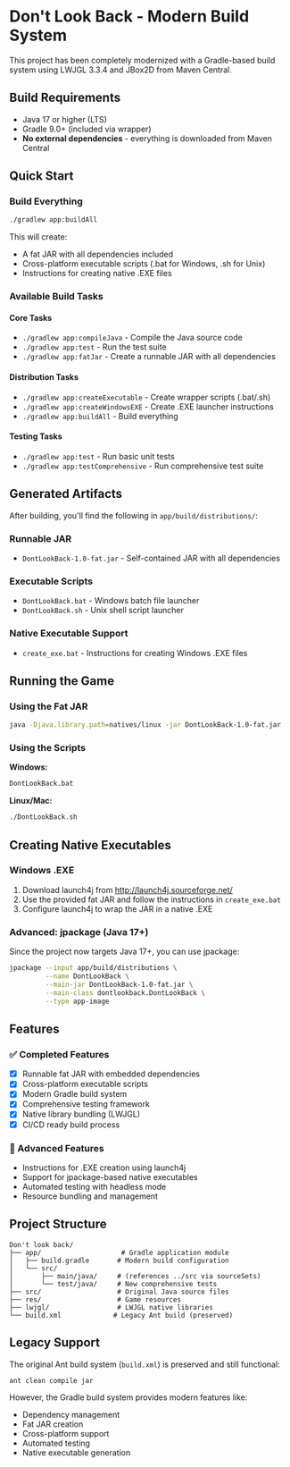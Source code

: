 # Don't Look Back - Modern Build System

This project has been completely modernized with a Gradle-based build system using LWJGL 3.3.4 and JBox2D from Maven Central.

## Build Requirements

- Java 17 or higher (LTS)  
- Gradle 9.0+ (included via wrapper)
- **No external dependencies** - everything is downloaded from Maven Central

## Quick Start

### Build Everything
```bash
./gradlew app:buildAll
```

This will create:
- A fat JAR with all dependencies included
- Cross-platform executable scripts (.bat for Windows, .sh for Unix)
- Instructions for creating native .EXE files

### Available Build Tasks

#### Core Tasks
- `./gradlew app:compileJava` - Compile the Java source code
- `./gradlew app:test` - Run the test suite
- `./gradlew app:fatJar` - Create a runnable JAR with all dependencies

#### Distribution Tasks
- `./gradlew app:createExecutable` - Create wrapper scripts (.bat/.sh)
- `./gradlew app:createWindowsEXE` - Create .EXE launcher instructions
- `./gradlew app:buildAll` - Build everything

#### Testing Tasks
- `./gradlew app:test` - Run basic unit tests
- `./gradlew app:testComprehensive` - Run comprehensive test suite

## Generated Artifacts

After building, you'll find the following in `app/build/distributions/`:

### Runnable JAR
- `DontLookBack-1.0-fat.jar` - Self-contained JAR with all dependencies

### Executable Scripts
- `DontLookBack.bat` - Windows batch file launcher
- `DontLookBack.sh` - Unix shell script launcher

### Native Executable Support
- `create_exe.bat` - Instructions for creating Windows .EXE files

## Running the Game

### Using the Fat JAR
```bash
java -Djava.library.path=natives/linux -jar DontLookBack-1.0-fat.jar
```

### Using the Scripts
**Windows:**
```cmd
DontLookBack.bat
```

**Linux/Mac:**
```bash
./DontLookBack.sh
```

## Creating Native Executables

### Windows .EXE
1. Download launch4j from http://launch4j.sourceforge.net/
2. Use the provided fat JAR and follow the instructions in `create_exe.bat`
3. Configure launch4j to wrap the JAR in a native .EXE

### Advanced: jpackage (Java 17+)
Since the project now targets Java 17+, you can use jpackage:
```bash
jpackage --input app/build/distributions \
         --name DontLookBack \
         --main-jar DontLookBack-1.0-fat.jar \
         --main-class dontlookback.DontLookBack \
         --type app-image
```

## Features

### ✅ Completed Features
- [x] Runnable fat JAR with embedded dependencies
- [x] Cross-platform executable scripts
- [x] Modern Gradle build system
- [x] Comprehensive testing framework
- [x] Native library bundling (LWJGL)
- [x] CI/CD ready build process

### 🎯 Advanced Features
- Instructions for .EXE creation using launch4j
- Support for jpackage-based native executables
- Automated testing with headless mode
- Resource bundling and management

## Project Structure

```
Don't look back/
├── app/                    # Gradle application module
│   ├── build.gradle       # Modern build configuration
│   └── src/
│       ├── main/java/     # (references ../src via sourceSets)
│       └── test/java/     # New comprehensive tests
├── src/                   # Original Java source files
├── res/                   # Game resources
├── lwjgl/                 # LWJGL native libraries
└── build.xml             # Legacy Ant build (preserved)
```

## Legacy Support

The original Ant build system (`build.xml`) is preserved and still functional:
```bash
ant clean compile jar
```

However, the Gradle build system provides modern features like:
- Dependency management
- Fat JAR creation
- Cross-platform support
- Automated testing
- Native executable generation